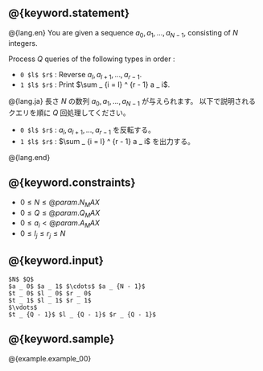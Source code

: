 ## @{keyword.statement}

@{lang.en}
You are given a sequence $a _ 0, a _ 1, ..., a _ {N - 1}$, consisting of $N$ integers.

Process $Q$ queries of the following types in order :

 - `0 $l$ $r$` : Reverse $a _ l, a _ {l + 1}, \dots, a _ {r - 1}$.
 - `1 $l$ $r$` : Print $\sum _ {i = l} ^ {r - 1} a _ i$.

@{lang.ja}
長さ $N$ の数列 $a _ 0, a _ 1, ..., a _ {N-1}$ が与えられます。
以下で説明されるクエリを順に $Q$ 回処理してください。

 - `0 $l$ $r$` : $a _ l, a _ {l + 1}, \dots, a _ {r - 1}$ を反転する。
 - `1 $l$ $r$` : $\sum _ {i = l} ^ {r - 1} a _ i$ を出力する。

@{lang.end}


## @{keyword.constraints}

- $0 \leq N \leq @{param.N_MAX}$
- $0 \leq Q \leq @{param.Q_MAX}$
- $0 \leq a _ i \lt @{param.A_MAX}$
- $0 \leq l _ j \leq r _ j \leq N$

## @{keyword.input}

~~~
$N$ $Q$
$a _ 0$ $a _ 1$ $\cdots$ $a _ {N - 1}$
$t _ 0$ $l _ 0$ $r _ 0$
$t _ 1$ $l _ 1$ $r _ 1$
$\vdots$
$t _ {Q - 1}$ $l _ {Q - 1}$ $r _ {Q - 1}$
~~~

## @{keyword.sample}

@{example.example_00}
